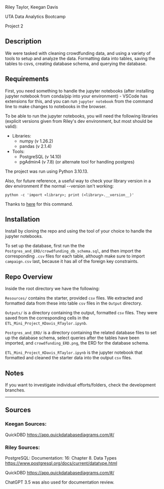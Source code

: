 Riley Taylor, Keegan Davis

UTA Data Analytics Bootcamp

Project 2



## Description

We were tasked with cleaning crowdfunding data, and using a variety of tools to setup and analyze the data. Formatting data into tables, saving the tables to csvs, creating database schema, and querying the database. 

## Requirements

First, you need something to handle the jupyter notebooks (after installing jupyter notebook from conda/pip into your environment) - VSCode has extensions for this, and you can run `jupyter notebook` from the command line to make changes to notebooks in the browser. 

To be able to run the jupyter notebooks, you will need the following libraries (explicit versions given from Riley's dev environment, but most should be valid):


-   Libraries: 
    - numpy (v 1.26.2)
    - pandas (v 2.1.4)
-   Tools:
    - PostgreSQL (v 14.10)
    - pgAdmin4 (v 7.8) (or alternate tool for handling postgres)


The project was run using Python 3.10.13. 

Also, for future reference, a useful way to check your library version in a dev environment if the normal --version isn't working:

```
python -c 'import <library>; print (<library>.__version__)'
```

Thanks to [here](https://stackoverflow.com/questions/32221694/how-to-know-which-version-of-pymongo-is-running-on-my-project) for this command.

## Installation

Install by cloning the repo and using the tool of your choice to handle the jupyter notebooks. 

To set up the database, first run the the `Postgres_and_ERD/crowdfunding_db_schema.sql`, and then import the corresponding `.csv` files for each table, although make sure to import `campaign.csv` last, because it has all of the foreign key constraints. 

## Repo Overview 

Inside the root directory we have the following:

`Resources/` contains the starter, provided `csv` files. We extracted and formatted data from these into table `csv` files in the `Output` directory.

`Outputs/` is a directory containing the output, formatted `csv` files. They were saved from the corresponding cells in the `ETL_Mini_Project_KDavis_RTaylor.ipynb`.

`Postgres_and_ERD/` is a directory containing the related database files to set up the database schema, select queries after the tables have been imported, and `crowdfunding_ERD.png`, the ERD for the database schema. 

`ETL_Mini_Project_KDavis_RTaylor.ipynb` is the jupyter notebook that formatted and cleaned the starter data into the output `csv` files.



## Notes

If you want to investigate individual efforts/folders, check the development branches. 



-----------------------------

## Sources 

### Keegan Sources:

QuickDBD
https://app.quickdatabasediagrams.com/#/

### Riley Sources:

PostgreSQL: Documentation: 16: Chapter 8. Data Types
https://www.postgresql.org/docs/current/datatype.html

QuickDBD
https://app.quickdatabasediagrams.com/#/

ChatGPT 3.5 was also used for documentation review. 
